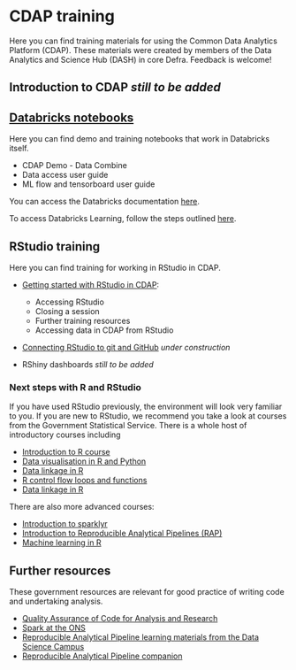 # CDAP training
Here you can find training materials for using the Common Data Analytics Platform (CDAP). These materials were created by members of the Data Analytics and Science Hub (DASH) in core Defra. Feedback is welcome!

## Introduction to CDAP *still to be added*  



## [Databricks notebooks](https://github.com/Defra-Data-Science-Centre-of-Excellence/CDAP_demo_notebooks/tree/main/Databricks_notebooks)

Here you can find demo and training notebooks that work in Databricks itself.  
- CDAP Demo - Data Combine   
- Data access user guide  
- ML flow and tensorboard user guide  

You can access the Databricks documentation [here](https://docs.microsoft.com/en-gb/azure/databricks/).

To access Databricks Learning, follow the steps outlined [here](https://github.com/Defra-Data-Science-Centre-of-Excellence/CDAP_training/blob/main/Databricks_notebooks/DEFRA%20-%20Free%20Learning%20Path%20Registration%20Instructions%20(1).pdf).


## RStudio training

Here you can find training for working in RStudio in CDAP.  

- [Getting started with RStudio in CDAP](https://studious-fortnight-b9bc26d6.pages.github.io/RStudio_in_CDAP/getting_started):  
    - Accessing RStudio 
    - Closing a session  
    - Further training resources
    - Accessing data in CDAP from RStudio  

- [Connecting RStudio to git and GitHub](https://studious-fortnight-b9bc26d6.pages.github.io/RStudio_in_CDAP/git_and_github/) *under construction*  

- RShiny dashboards *still to be added*  


### Next steps with R and RStudio  


If you have used RStudio previously, the environment will look very familiar to you. If you are new to RStudio, we recommend you take a look at courses from the Government Statistical Service. There is a whole host of introductory courses including  
- [Introduction to R course](https://gss.civilservice.gov.uk/training/introduction-to-r/)    
- [Data visualisation in R and Python](https://analysisfunction.civilservice.gov.uk/training/data-visualisation-in-r-and-python/)  
- [Data linkage in R](https://analysisfunction.civilservice.gov.uk/training/data-linkage-in-r/)  
- [R control flow loops and functions](https://analysisfunction.civilservice.gov.uk/training/r-control-flow-loops-and-functions/)  
- [Data linkage in R](https://analysisfunction.civilservice.gov.uk/training/introduction-to-sparklyr/)   



There are also more advanced courses:  
- [Introduction to sparklyr](https://analysisfunction.civilservice.gov.uk/training/introduction-to-sparklyr/)  
- [Introduction to Reproducible Analytical Pipelines (RAP)](https://analysisfunction.civilservice.gov.uk/training/introduction-to-reproducible-analytical-pipelines-rap/)  
- [Machine learning in R](https://analysisfunction.civilservice.gov.uk/training/machine-learning-in-r/) 


## Further resources

These government resources are relevant for good practice of writing code and undertaking analysis.  

- [Quality Assurance of Code for Analysis and Research](https://best-practice-and-impact.github.io/qa-of-code-guidance/intro.html)
- [Spark at the ONS](https://best-practice-and-impact.github.io/ons-spark/intro.html)  
- [Reproducible Analytical Pipeline learning materials from the Data Science Campus](https://github.com/datasciencecampus/gov-uk-rap-materials)  
- [Reproducible Analytical Pipeline companion](https://ukgovdatascience.github.io/rap_companion/)

